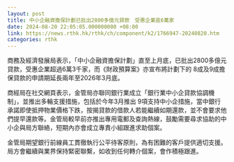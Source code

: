```yaml
---
layout: post
title: 中小企融資擔保計劃已批出2800多億元貸款　受惠企業逾6萬家
date: 2024-08-20 22:05:05.000000000 +08:00
link: https://news.rthk.hk/rthk/ch/component/k2/1766947-20240820.htm
categories: rthk
---
```


商務及經濟發展局表示，「中小企融資擔保計劃」直至上月底，已批出2800多億元貸款，受惠企業超過6萬3千家，而《財政預算案》亦宣布將計劃下的 8成及9成擔保貸款的申請期延長兩年至2026年3月底。

商經局在社交網頁表示，金管局亦聯同銀行業成立「銀行業中小企貸款協調機制」，並推出多輪支援措施，包括於今年3月推出 9項支持中小企措施，當中銀行承諾即使抵押物業價格下跌，按揭貸款的借款人若能繼續如期還款，並不會要求他們提早還款等。金管局較早前亦推出專用電郵及查詢熱線，鼓勵需要尋求協助的中小企與局方聯絡，短期內亦會成立專責小組跟進求助個案。

金管局期望銀行前線員工貫徹執行公平待客原則，為有困難的客戶提供適切支援。局方會繼續與業界保持緊密聯繫，如收到任何轉介個案，會作積極跟進。
